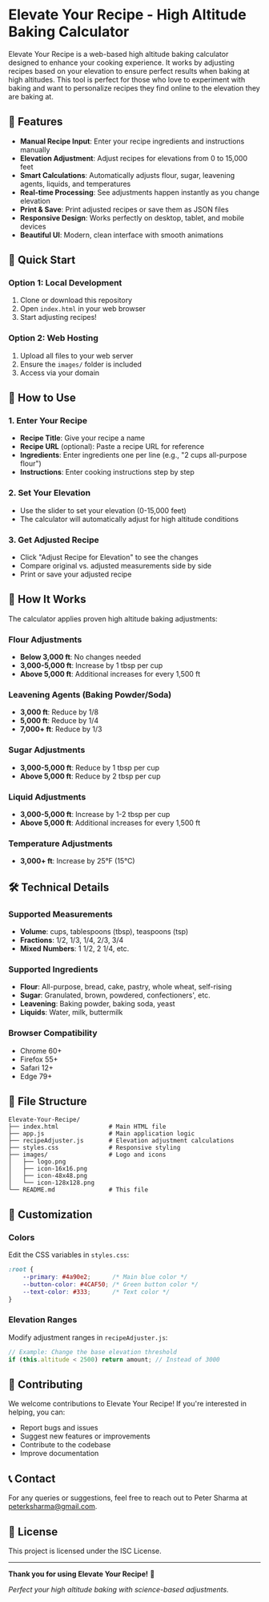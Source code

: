 # Elevate Your Recipe - High Altitude Baking Calculator

Elevate Your Recipe is a web-based high altitude baking calculator designed to enhance your cooking experience. It works by adjusting recipes based on your elevation to ensure perfect results when baking at high altitudes. This tool is perfect for those who love to experiment with baking and want to personalize recipes they find online to the elevation they are baking at.

## 🌟 Features

- **Manual Recipe Input**: Enter your recipe ingredients and instructions manually
- **Elevation Adjustment**: Adjust recipes for elevations from 0 to 15,000 feet
- **Smart Calculations**: Automatically adjusts flour, sugar, leavening agents, liquids, and temperatures
- **Real-time Processing**: See adjustments happen instantly as you change elevation
- **Print & Save**: Print adjusted recipes or save them as JSON files
- **Responsive Design**: Works perfectly on desktop, tablet, and mobile devices
- **Beautiful UI**: Modern, clean interface with smooth animations

## 🚀 Quick Start

### Option 1: Local Development
1. Clone or download this repository
2. Open `index.html` in your web browser
3. Start adjusting recipes!

### Option 2: Web Hosting
1. Upload all files to your web server
2. Ensure the `images/` folder is included
3. Access via your domain

## 📖 How to Use

### 1. Enter Your Recipe
- **Recipe Title**: Give your recipe a name
- **Recipe URL** (optional): Paste a recipe URL for reference
- **Ingredients**: Enter ingredients one per line (e.g., "2 cups all-purpose flour")
- **Instructions**: Enter cooking instructions step by step

### 2. Set Your Elevation
- Use the slider to set your elevation (0-15,000 feet)
- The calculator will automatically adjust for high altitude conditions

### 3. Get Adjusted Recipe
- Click "Adjust Recipe for Elevation" to see the changes
- Compare original vs. adjusted measurements side by side
- Print or save your adjusted recipe

## 🔧 How It Works

The calculator applies proven high altitude baking adjustments:

### Flour Adjustments
- **Below 3,000 ft**: No changes needed
- **3,000-5,000 ft**: Increase by 1 tbsp per cup
- **Above 5,000 ft**: Additional increases for every 1,500 ft

### Leavening Agents (Baking Powder/Soda)
- **3,000 ft**: Reduce by 1/8
- **5,000 ft**: Reduce by 1/4
- **7,000+ ft**: Reduce by 1/3

### Sugar Adjustments
- **3,000-5,000 ft**: Reduce by 1 tbsp per cup
- **Above 5,000 ft**: Reduce by 2 tbsp per cup

### Liquid Adjustments
- **3,000-5,000 ft**: Increase by 1-2 tbsp per cup
- **Above 5,000 ft**: Additional increases for every 1,500 ft

### Temperature Adjustments
- **3,000+ ft**: Increase by 25°F (15°C)

## 🛠️ Technical Details

### Supported Measurements
- **Volume**: cups, tablespoons (tbsp), teaspoons (tsp)
- **Fractions**: 1/2, 1/3, 1/4, 2/3, 3/4
- **Mixed Numbers**: 1 1/2, 2 1/4, etc.

### Supported Ingredients
- **Flour**: All-purpose, bread, cake, pastry, whole wheat, self-rising
- **Sugar**: Granulated, brown, powdered, confectioners', etc.
- **Leavening**: Baking powder, baking soda, yeast
- **Liquids**: Water, milk, buttermilk

### Browser Compatibility
- Chrome 60+
- Firefox 55+
- Safari 12+
- Edge 79+

## 📁 File Structure

```
Elevate-Your-Recipe/
├── index.html              # Main HTML file
├── app.js                  # Main application logic
├── recipeAdjuster.js       # Elevation adjustment calculations
├── styles.css              # Responsive styling
├── images/                 # Logo and icons
│   ├── logo.png
│   ├── icon-16x16.png
│   ├── icon-48x48.png
│   └── icon-128x128.png
└── README.md               # This file
```

## 🎨 Customization

### Colors
Edit the CSS variables in `styles.css`:
```css
:root {
    --primary: #4a90e2;      /* Main blue color */
    --button-color: #4CAF50; /* Green button color */
    --text-color: #333;      /* Text color */
}
```

### Elevation Ranges
Modify adjustment ranges in `recipeAdjuster.js`:
```javascript
// Example: Change the base elevation threshold
if (this.altitude < 2500) return amount; // Instead of 3000
```

## 🤝 Contributing

We welcome contributions to Elevate Your Recipe! If you're interested in helping, you can:

- Report bugs and issues
- Suggest new features or improvements
- Contribute to the codebase
- Improve documentation

## 📞 Contact

For any queries or suggestions, feel free to reach out to Peter Sharma at peterksharma@gmail.com.

## 📄 License

This project is licensed under the ISC License.

---

**Thank you for using Elevate Your Recipe!** 🍰

*Perfect your high altitude baking with science-based adjustments.*
